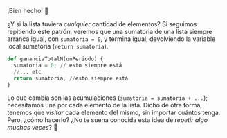 ¡Bien hecho! :clap:

¿Y si la lista tuviera _cualquier_ cantidad de elementos? Si seguimos repitiendo este patrón, veremos que una sumatoria de una lista siempre arranca igual, con `sumatoria = 0`, y termina igual, devolviendo la variable local sumatoria (`return sumatoria`).

```python
def gananciaTotalN(unPeriodo) {
  sumatoria = 0; // esto siempre está
  //... etc
  return sumatoria; //esto siempre está
}
```

Lo que cambia son las acumulaciones (`sumatoria = sumatoria + ...`); necesitamos una por cada elemento de la lista. Dicho de otra forma, tenemos que _visitar_ cada elemento del mismo, sin importar cuántos tenga. Pero, ¿cómo hacerlo? ¿No te suena conocida esta idea de _repetir algo muchas veces_? :thought_balloon:
